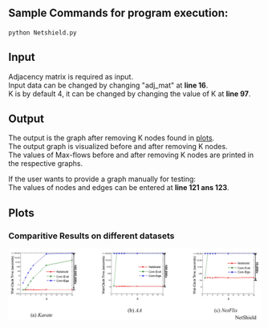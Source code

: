 ## Sample Commands for program execution:

```
python Netshield.py
```


## Input
Adjacency matrix is required as input.<br/>
Input data can be changed by changing "adj_mat" at **line 16**.<br/>
K is by default 4, it can be changed by changing the value of K at **line 97**.<br/>

## Output
The output is the graph after removing K nodes found in [plots](plots).<br/>
The output graph is visualized before and after removing K nodes.<br/>
The values of Max-flows before and after removing K nodes are printed in the respective graphs.<br/>

If the user wants to provide a graph manually for testing:<br/>
The values of nodes and edges can be entered at **line 121 ans 123**. 


## Plots
### Comparitive Results on different datasets
![image](plots/netshield_on_different_datasets.png)
